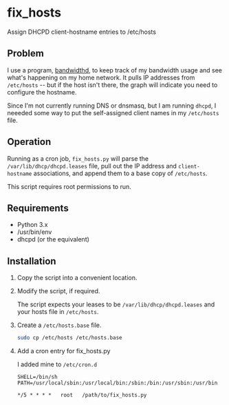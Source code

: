 # fix_hosts
Assign DHCPD client-hostname entries to /etc/hosts

## Problem
I use a program, [bandwidthd](http://freecode.com/projects/bandwidthd), to keep track of my bandwidth usage and see what's happening
on my home network.  It pulls IP addresses from `/etc/hosts` -- but if the host isn't there, the graph will indicate you need to
configure the hostname.

Since I'm not currently running DNS or dnsmasq, but I am running `dhcpd`, I neeeded some way to put the self-assigned client names
in my `/etc/hosts` file.

## Operation
Running as a cron job, `fix_hosts.py` will parse the `/var/lib/dhcp/dhcpd.leases` file, pull out the IP address and `client-hostname`
associations, and append them to a base copy of `/etc/hosts`.

This script requires root permissions to run.

## Requirements

* Python 3.x
* /usr/bin/env
* dhcpd (or the equivalent)

## Installation
1. Copy the script into a convenient location.
2. Modify the script, if required.

   The script expects your leases to be `/var/lib/dhcp/dhcpd.leases` and your hosts file in `/etc/hosts`.

3. Create a `/etc/hosts.base` file.

   ```bash
   sudo cp /etc/hosts /etc/hosts.base
   ```

4. Add a cron entry for fix_hosts.py

   I added mine to `/etc/cron.d`

   ```
   SHELL=/bin/sh
   PATH=/usr/local/sbin:/usr/local/bin:/sbin:/bin:/usr/sbin:/usr/bin

   */5 * * * *   root	/path/to/fix_hosts.py
   ```

